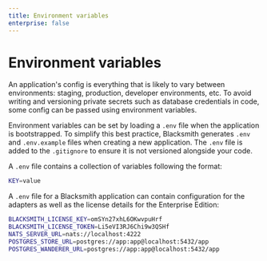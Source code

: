 ```yaml
---
title: Environment variables
enterprise: false
---
```


# Environment variables

An application's config is everything that is likely to vary between environments:
staging, production, developer environments, etc. To avoid writing and versioning
private secrets such as database credentials in code, some config can be passed
using environment variables.

Environment variables can be set by loading a `.env` file when the application is
bootstrapped.  To simplify this best practice, Blacksmith generates `.env` and
`.env.example` files when creating a new application. The `.env` file is added
to the `.gitignore` to ensure it is not versioned alongside your code.

A `.env` file contains a collection of variables following the format:
```bash
KEY=value
```

A `.env` file for a Blacksmith application can contain configuration for the
adapters as well as the license details for the Enterprise Edition:
```bash
BLACKSMITH_LICENSE_KEY=omSYn27xhL6OKwvpuHrf
BLACKSMITH_LICENSE_TOKEN=Li5eVI3RJ6Chi9w3QSHf
NATS_SERVER_URL=nats://localhost:4222
POSTGRES_STORE_URL=postgres://app:app@localhost:5432/app
POSTGRES_WANDERER_URL=postgres://app:app@localhost:5432/app
```

